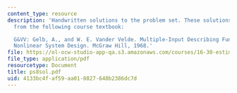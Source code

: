 ```yaml
---
content_type: resource
description: 'Handwritten solutions to the problem set. These solutions refer to problems
  from the following course textbook:

  G&VV: Gelb, A., and W. E. Vander Velde. Multiple-Input Describing Functions and
  Nonlinear System Design. McGraw Hill, 1968.'
file: https://ol-ocw-studio-app-qa.s3.amazonaws.com/courses/16-30-estimation-and-control-of-aerospace-systems-spring-2004/4133bc4faf59aa018827648b2386dc7d_ps8sol.pdf
file_type: application/pdf
resourcetype: Document
title: ps8sol.pdf
uid: 4133bc4f-af59-aa01-8827-648b2386dc7d
---
```

